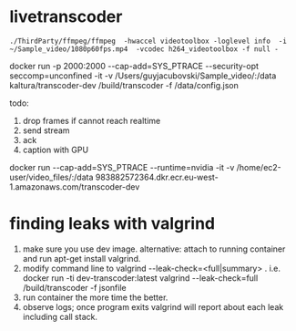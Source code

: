 # livetranscoder



```
./ThirdParty/ffmpeg/ffmpeg  -hwaccel videotoolbox -loglevel info  -i ~/Sample_video/1080p60fps.mp4  -vcodec h264_videotoolbox -f null -
```




 docker run -p  2000:2000 --cap-add=SYS_PTRACE --security-opt seccomp=unconfined  -it -v /Users/guyjacubovski/Sample_video/:/data kaltura/transcoder-dev   /build/transcoder -f /data/config.json 




 todo:
 1. drop frames if cannot reach realtime
 4. send stream
 2. ack
 3. caption with GPU



docker run --cap-add=SYS_PTRACE --runtime=nvidia  -it -v /home/ec2-user/video_files/:/data  983882572364.dkr.ecr.eu-west-1.amazonaws.com/transcoder-dev 

# finding leaks with valgrind

1. make sure you use dev image. alternative: attach to running container and run apt-get install valgrind.
2. modify command line to valgrind --leak-check=<full|summary> <original command line>. i.e. docker run -ti dev-transcoder:latest valgrind  --leak-check=full /build/transcoder -f jsonfile
3. run container the more time the better.
4. observe logs; once program exits valgrind will report about each leak including call stack. 
